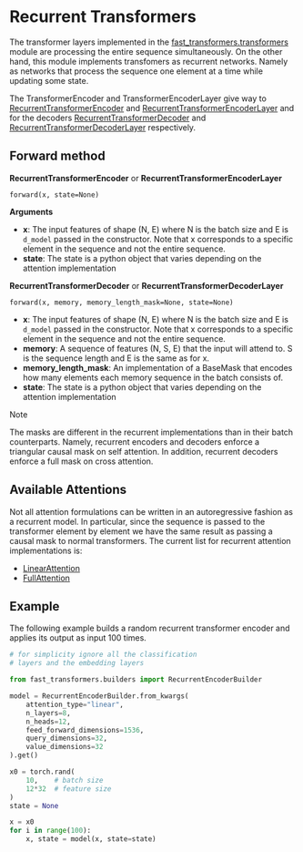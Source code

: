 Recurrent Transformers
======================

The transformer layers implemented in the [fast_transformers.transformers][1]
module are processing the entire sequence simultaneously. On the other hand,
this module implements transfomers as recurrent networks. Namely as networks
that process the sequence one element at a time while updating some state.

The TransformerEncoder and TransformerEncoderLayer give way to
[RecurrentTransformerEncoder][2] and [RecurrentTransformerEncoderLayer][3] and
for the decoders [RecurrentTransformerDecoder][7] and
[RecurrentTransformerDecoderLayer][8] respectively.

Forward method
--------------

**RecurrentTransformerEncoder** or **RecurrentTransformerEncoderLayer**

```
forward(x, state=None)
```

**Arguments**

* **x**: The input features of shape (N, E) where N is the batch size and E is
  `d_model` passed in the constructor. Note that x corresponds to a specific
  element in the sequence and not the entire sequence.
* **state**: The state is a python object that varies depending on the
  attention implementation


**RecurrentTransformerDecoder** or **RecurrentTransformerDecoderLayer**

```
forward(x, memory, memory_length_mask=None, state=None)
```

* **x**: The input features of shape (N, E) where N is the batch size and E is
  `d_model` passed in the constructor. Note that x corresponds to a specific
  element in the sequence and not the entire sequence.
* **memory**: A sequence of features (N, S, E) that the input will attend
  to. S is the sequence length and E is the same as for x.
* **memory\_length\_mask**: An implementation of a BaseMask that encodes
  how many elements each memory sequence in the batch consists of.
* **state**: The state is a python object that varies depending on the
  attention implementation

<div class="admonition note">
    <p class="admonition-title">Note</p>
    <p>The masks are different in the recurrent implementations than in their
    batch counterparts. Namely, recurrent encoders and decoders enforce a
    triangular causal mask on self attention. In addition, recurrent decoders
    enforce a full mask on cross attention.</p>
</div>

Available Attentions
--------------------

Not all attention formulations can be written in an autoregressive fashion as a
recurrent model. In particular, since the sequence is passed to the transformer
element by element we have the same result as passing a causal mask to normal
transformers. The current list for recurrent attention implementations is:

* [LinearAttention][4]
* [FullAttention][5]

Example
-------

The following example builds a random recurrent transformer encoder and applies
its output as input 100 times.

```python
# for simplicity ignore all the classification
# layers and the embedding layers

from fast_transformers.builders import RecurrentEncoderBuilder

model = RecurrentEncoderBuilder.from_kwargs(
    attention_type="linear",
    n_layers=8,
    n_heads=12,
    feed_forward_dimensions=1536,
    query_dimensions=32,
    value_dimensions=32
).get()

x0 = torch.rand(
    10,    # batch size
    12*32  # feature size
)
state = None

x = x0
for i in range(100):
    x, state = model(x, state=state)
```


[1]: /api_docs/fast_transformers/transformers.html
[2]: /api_docs/fast_transformers/recurrent/transformers.html#fast_transformers.recurrent.transformers.RecurrentTransformerEncoder
[3]: /api_docs/fast_transformers/recurrent/transformers.html#fast_transformers.recurrent.transformers.RecurrentTransformerEncoderLayer
[4]: /api_docs/fast_transformers/recurrent/attention/self_attention/linear_attention.html
[5]: /api_docs/fast_transformers/recurrent/attention/self_attention/full_attention.html
[6]: /api_docs/fast_transformers/builders/transformer_builders.html
[7]: /api_docs/fast_transformers/recurrent/transformers.html#fast_transformers.recurrent.transformers.RecurrentTransformerDecoder
[8]: /api_docs/fast_transformers/recurrent/transformers.html#fast_transformers.recurrent.transformers.RecurrentTransformerDecoderLayer
